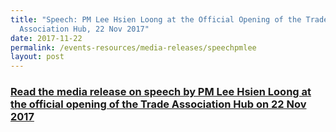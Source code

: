 ```yaml
---
title: "Speech: PM Lee Hsien Loong at the Official Opening of the Trade
  Association Hub, 22 Nov 2017"
date: 2017-11-22
permalink: /events-resources/media-releases/speechpmlee
layout: post
---
```

<h3 style="color:#124596; font-weight:bold;"><a href="https://www.pmo.gov.sg/newsroom/pm-lee-hsien-loong-official-opening-trade-association-hub">Read the media release on speech by PM Lee Hsien Loong at the official opening of the Trade Association Hub on 22 Nov 2017</a></h3>